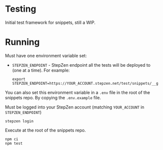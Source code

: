 # Testing

Initial test framework for snippets, still a WIP.

# Running

Must have one environment variable set:

 * `STEPZEN_ENDPOINT` - StepZen endpoint all the tests will be deployed to (one at a time). For example:
   ```
   export STEPZEN_ENDPOINT=https://YOUR_ACCOUNT.stepzen.net/test/snippets/__graphql`
   ```

You can also set this environment variable in a `.env` file in the root of the snippets repo. By copying the `.env.example` file.

Must be logged into your StepZen account (matching `YOUR_ACCOUNT` in `STEPZEN_ENDPOINT`)
```
stepzen login
```

Execute at the root of the snippets repo.

```
npm ci
npm test
```


